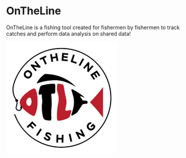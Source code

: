 # OnTheLine
OnTheLine is a fishing tool created for fishermen by fishermen to track catches and perform data analysis on shared data!

<img src = https://github.com/MikaSie/OnTheLine/blob/main/docs/87381_OnTheLineFishing_flat_RD_VP_02-removebg.png width = "300" height = "300">